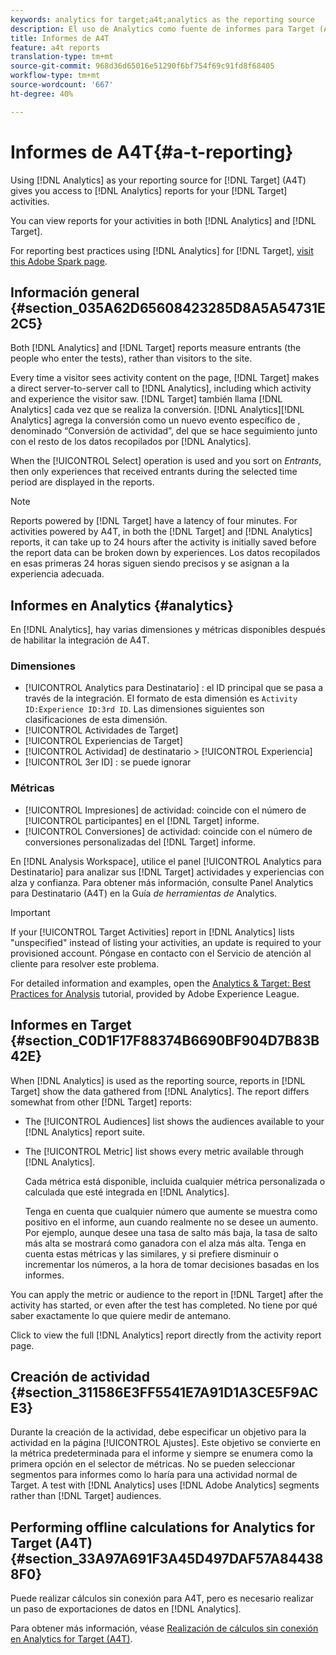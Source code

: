 ```yaml
---
keywords: analytics for target;a4t;analytics as the reporting source
description: El uso de Analytics como fuente de informes para Target (A4T) permite acceder a informes de Analytics para sus actividades de Target.
title: Informes de A4T
feature: a4t reports
translation-type: tm+mt
source-git-commit: 968d36d65016e51290f6bf754f69c91fd8f68405
workflow-type: tm+mt
source-wordcount: '667'
ht-degree: 40%

---
```



# Informes de A4T{#a-t-reporting}

Using [!DNL Analytics] as your reporting source for [!DNL Target] (A4T) gives you access to [!DNL Analytics] reports for your [!DNL Target] activities.

You can view reports for your activities in both [!DNL Analytics] and [!DNL Target].

For reporting best practices using [!DNL Analytics] for [!DNL Target], [visit this Adobe Spark page](https://spark.adobe.com/page/Lo3Spm4oBOvwF/).

## Información general {#section_035A62D65608423285D8A5A54731E2C5}

Both [!DNL Analytics] and [!DNL Target] reports measure entrants (the people who enter the tests), rather than visitors to the site.

Every time a visitor sees activity content on the page, [!DNL Target] makes a direct server-to-server call to [!DNL Analytics], including which activity and experience the visitor saw. [!DNL Target] también llama [!DNL Analytics] cada vez que se realiza la conversión. [!DNL Analytics][!DNL Analytics] agrega la conversión como un nuevo evento específico de , denominado “Conversión de actividad”, del que se hace seguimiento junto con el resto de los datos recopilados por [!DNL Analytics].

When the [!UICONTROL Select] operation is used and you sort on *Entrants*, then only experiences that received entrants during the selected time period are displayed in the reports.

>[!NOTE]
>
>Reports powered by [!DNL Target] have a latency of four minutes. For activities powered by A4T, in both the [!DNL Target] and [!DNL Analytics] reports, it can take up to 24 hours after the activity is initially saved before the report data can be broken down by experiences. Los datos recopilados en esas primeras 24 horas siguen siendo precisos y se asignan a la experiencia adecuada.

## Informes en Analytics   {#analytics}

En [!DNL Analytics], hay varias dimensiones y métricas disponibles después de habilitar la integración de A4T.

### Dimensiones

* [!UICONTROL Analytics para Destinatario] : el ID principal que se pasa a través de la integración. El formato de esta dimensión es `Activity ID:Experience ID:3rd ID`. Las dimensiones siguientes son clasificaciones de esta dimensión.
* [!UICONTROL Actividades de Target]
* [!UICONTROL Experiencias de Target]
* [!UICONTROL Actividad] de destinatario > [!UICONTROL Experiencia]
* [!UICONTROL 3er ID] : se puede ignorar

### Métricas

* [!UICONTROL Impresiones] de actividad: coincide con el número de [!UICONTROL participantes] en el [!DNL Target] informe.
* [!UICONTROL Conversiones] de actividad: coincide con el número de conversiones  personalizadas del [!DNL Target] informe.

En [!DNL Analysis Workspace], utilice el panel [!UICONTROL Analytics para Destinatario] para analizar sus [!DNL Target] actividades y experiencias con alza y confianza. Para obtener más información, consulte Panel [](https://experienceleague.adobe.com/docs/analytics/analyze/analysis-workspace/panels/a4t-panel.html) Analytics para Destinatario (A4T) en la Guía *de herramientas de* Analytics.

>[!IMPORTANT]
>
>If your [!UICONTROL Target Activities] report in [!DNL Analytics] lists &quot;unspecified&quot; instead of listing your activities, an update is required to your provisioned account. Póngase en contacto con el Servicio de atención al cliente para resolver este problema.

For detailed information and examples, open the [Analytics &amp; Target: Best Practices for Analysis](https://spark.adobe.com/page/Lo3Spm4oBOvwF/) tutorial, provided by Adobe Experience League.

## Informes en Target   {#section_C0D1F17F88374B6690BF904D7B83B42E}

When [!DNL Analytics] is used as the reporting source, reports in [!DNL Target] show the data gathered from [!DNL Analytics]. The report differs somewhat from other [!DNL Target] reports:

* The [!UICONTROL Audiences] list shows the audiences available to your [!DNL Analytics] report suite.
* The [!UICONTROL Metric] list shows every metric available through [!DNL Analytics].

   Cada métrica está disponible, incluida cualquier métrica personalizada o calculada que esté integrada en [!DNL Analytics].

   Tenga en cuenta que cualquier número que aumente se muestra como positivo en el informe, aun cuando realmente no se desee un aumento. Por ejemplo, aunque desee una tasa de salto más baja, la tasa de salto más alta se mostrará como ganadora con el alza más alta. Tenga en cuenta estas métricas y las similares, y si prefiere disminuir o incrementar los números, a la hora de tomar decisiones basadas en los informes.

You can apply the metric or audience to the report in [!DNL Target] after the activity has started, or even after the test has completed. No tiene por qué saber exactamente lo que quiere medir de antemano.

Click to view the full [!DNL Analytics] report directly from the activity report page.

## Creación de actividad {#section_311586E3FF5541E7A91D1A3CE5F9ACE3}

Durante la creación de la actividad, debe especificar un objetivo para la actividad en la página [!UICONTROL Ajustes]. Este objetivo se convierte en la métrica predeterminada para el informe y siempre se enumera como la primera opción en el selector de métricas. No se pueden seleccionar segmentos para informes como lo haría para una actividad normal de Target. A test with [!DNL Analytics] uses [!DNL Adobe Analytics] segments rather than [!DNL Target] audiences.

## Performing offline calculations for Analytics for Target (A4T) {#section_33A97A691F3A45D497DAF57A844388F0}

Puede realizar cálculos sin conexión para A4T, pero es necesario realizar un paso de exportaciones de datos en [!DNL Analytics].

Para obtener más información, véase [Realización de cálculos sin conexión en Analytics for Target (A4T)](/help/c-reports/conversion-rate.md#concept_0D0002A1EBDF420E9C50E2A46F36629B).
